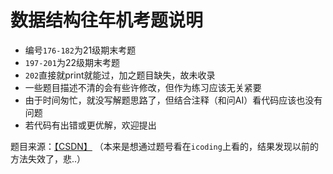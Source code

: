 # 数据结构往年机考题说明

- 编号`176-182`为21级期末考题
- `197-201`为22级期末考题
- `202`直接就print就能过，加之题目缺失，故未收录
- 一些题目描述不清的会有些许修改，但作为练习应该无关紧要
- 由于时间匆忙，就没写解题思路了，但结合注释（和问AI）看代码应该也没有问题
- 若代码有出错或更优解，欢迎提出

题目来源：[【CSDN】](https://blog.csdn.net/jjq15008419406?type=blog)
（本来是想通过题号看在`icoding`上看的，结果发现以前的方法失效了，悲..）